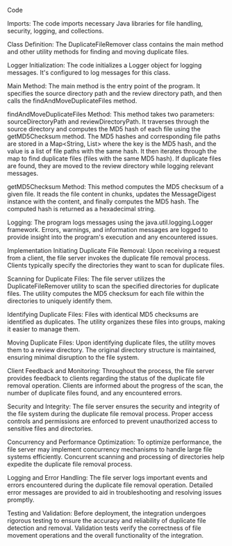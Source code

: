 Code

Imports:
The code imports necessary Java libraries for file handling, security, logging, and collections.

Class Definition:
The DuplicateFileRemover class contains the main method and other utility methods for finding and moving duplicate files.

Logger Initialization:
The code initializes a Logger object for logging messages. It's configured to log messages for this class.

Main Method:
The main method is the entry point of the program. It specifies the source directory path and the review directory path, and then calls the findAndMoveDuplicateFiles method.

findAndMoveDuplicateFiles Method:
This method takes two parameters: sourceDirectoryPath and reviewDirectoryPath.
It traverses through the source directory and computes the MD5 hash of each file using the getMD5Checksum method.
The MD5 hashes and corresponding file paths are stored in a Map<String, List<String>> where the key is the MD5 hash, and the value is a list of file paths with the same hash.
It then iterates through the map to find duplicate files (files with the same MD5 hash).
If duplicate files are found, they are moved to the review directory while logging relevant messages.

getMD5Checksum Method:
This method computes the MD5 checksum of a given file.
It reads the file content in chunks, updates the MessageDigest instance with the content, and finally computes the MD5 hash.
The computed hash is returned as a hexadecimal string.

Logging:
The program logs messages using the java.util.logging.Logger framework.
Errors, warnings, and information messages are logged to provide insight into the program's execution and any encountered issues.

Implementation
Initiating Duplicate File Removal:
Upon receiving a request from a client, the file server invokes the duplicate file removal process.
Clients typically specify the directories they want to scan for duplicate files.

Scanning for Duplicate Files:
The file server utilizes the DuplicateFileRemover utility to scan the specified directories for duplicate files.
The utility computes the MD5 checksum for each file within the directories to uniquely identify them.

Identifying Duplicate Files:
Files with identical MD5 checksums are identified as duplicates.
The utility organizes these files into groups, making it easier to manage them.

Moving Duplicate Files:
Upon identifying duplicate files, the utility moves them to a review directory.
The original directory structure is maintained, ensuring minimal disruption to the file system.

Client Feedback and Monitoring:
Throughout the process, the file server provides feedback to clients regarding the status of the duplicate file removal operation.
Clients are informed about the progress of the scan, the number of duplicate files found, and any encountered errors.

Security and Integrity:
The file server ensures the security and integrity of the file system during the duplicate file removal process.
Proper access controls and permissions are enforced to prevent unauthorized access to sensitive files and directories.

Concurrency and Performance Optimization:
To optimize performance, the file server may implement concurrency mechanisms to handle large file systems efficiently.
Concurrent scanning and processing of directories help expedite the duplicate file removal process.

Logging and Error Handling:
The file server logs important events and errors encountered during the duplicate file removal operation.
Detailed error messages are provided to aid in troubleshooting and resolving issues promptly.

Testing and Validation:
Before deployment, the integration undergoes rigorous testing to ensure the accuracy and reliability of duplicate file detection and removal.
Validation tests verify the correctness of file movement operations and the overall functionality of the integration.


